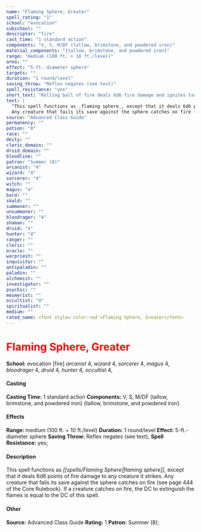 ```yaml
---
name: "Flaming Sphere, Greater"
spell_rating: "1"
school: "evocation"
subschool: ""
descriptor: "fire"
cast_time: "1 standard action"
components: "V, S, M/DF (tallow, brimstone, and powdered iron)"
material_components: "{tallow, brimstone, and powdered iron}"
range: "medium (100 ft. + 10 ft./level)"
area: ""
effect: "5-ft.-diameter sphere"
targets: ""
duration: "1 round/level"
saving_throw: "Reflex negates (see text)"
spell_resistance: "yes"
short_text: "Rolling ball of fire deals 6d6 fire damage and ignites targets."
text: |
  "This spell functions as _flaming sphere_, except that it deals 6d6 points of fire damage to any creature it strikes.
  Any creature that fails its save against the sphere catches on fire (see page 444 of the _Core_ Rulebook). If a creature catches on fire, the DC to extinguish the flames is equal to the DC of this spell."
source: "Advanced Class Guide"
permanency: ""
potion: "0"
race: ""
deity: ""
cleric_domain: ""
druid_domain: ""
bloodline: ""
patron: "Summer (8)"
arcanist: "4"
wizard: "4"
sorcerer: "4"
witch: ""
magus: "4"
bard: ""
skald: ""
summoner: ""
unsummoner: ""
bloodrager: "4"
shaman: ""
druid: "4"
hunter: "4"
ranger: ""
cleric: ""
oracle: ""
warpriest: ""
inquisitor: ""
antipaladin: ""
paladin: ""
alchemist: ""
investigator: ""
psychic: ""
mesmerist: ""
occultist: "4"
spiritualist: ""
medium: ""
rated_name: <font style='color:red'>Flaming Sphere, Greater</font>
---
```


# <font style='color:red'>Flaming Sphere, Greater</font> 
**School:** evocation [fire] 
_arcanist_ 4, _wizard_ 4, _sorcerer_ 4, _magus_ 4, _bloodrager_ 4, _druid_ 4, _hunter_ 4, _occultist_ 4, 
#### Casting
**Casting Time:** 1 standard action
 **Components:** V, S, M/DF (tallow, brimstone, and powdered iron) {tallow, brimstone, and powdered iron}
 #### Effects
**Range:** medium (100 ft. + 10 ft./level)
**Duration:** 1 round/level
**Effect:** 5-ft.-diameter sphere
**Saving Throw:** Reflex negates (see text); **Spell Resistance:** yes; 
 #### Description
This spell functions as _[[spells/Flaming Sphere|flaming sphere]]_, except that it deals 6d6 points of fire damage to any creature it strikes.
  Any creature that fails its save against the sphere catches on fire (see page 444 of the Core Rulebook). If a creature catches on fire, the DC to extinguish the flames is equal to the DC of this spell.

 #### Other
**Source:** Advanced Class Guide
**Rating:** 1
**Patron:** Summer (8); 
